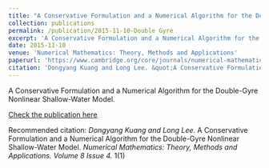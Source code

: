 ```yaml
---
title: "A Conservative Formulation and a Numerical Algorithm for the Double-Gyre Nonlinear Shallow-Water Model"
collection: publications
permalink: /publication/2015-11-10-Double Gyre
excerpt: 'A Conservative Formulation and a Numerical Algorithm for the Double-Gyre Nonlinear Shallow-Water Model.'
date: 2015-11-10
venue: 'Numerical Mathematics: Theory, Methods and Applications'
paperurl: 'https://www.cambridge.org/core/journals/numerical-mathematics-theory-methods-and-applications/article/conservative-formulation-and-a-numerical-algorithm-for-the-doublegyre-nonlinear-shallowwater-model/AFF736980A1432DF5594D4E16D8E3A2C'
citation: 'Dongyang Kuang and Long Lee. &quot;A Conservative Formulation and a Numerical Algorithm for the Double-Gyre Nonlinear Shallow-Water Model.&quot; <i>Numerical Mathematics: Theory, Methods and Applications. Volume 8 Issue 4</i>. 1(1).'
---
```

A Conservative Formulation and a Numerical Algorithm for the Double-Gyre Nonlinear Shallow-Water Model.

[Check the publication here](https://www.cambridge.org/core/journals/numerical-mathematics-theory-methods-and-applications/article/conservative-formulation-and-a-numerical-algorithm-for-the-doublegyre-nonlinear-shallowwater-model/AFF736980A1432DF5594D4E16D8E3A2C)

Recommended citation: *Dongyang Kuang and Long Lee*. A Conservative Formulation and a Numerical Algorithm for the Double-Gyre Nonlinear Shallow-Water Model. <i>Numerical Mathematics: Theory, Methods and Applications. Volume 8 Issue 4.</i> 1(1)

